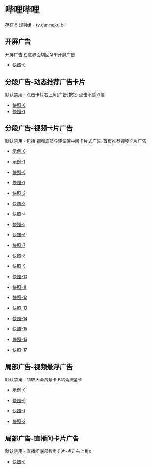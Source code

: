 # 哔哩哔哩

存在 5 规则组 - [tv.danmaku.bili](/src/apps/tv.danmaku.bili.ts)

## 开屏广告

开屏广告,任意界面切回APP开屏广告

- [快照-0](https://i.gkd.li/import/12705270)

## 分段广告-动态推荐广告卡片

默认禁用 - 点击卡片右上角[广告]按钮-点击不感兴趣

- [快照-0](https://i.gkd.li/import/12700222)
- [快照-1](https://i.gkd.li/import/12700243)

## 分段广告-视频卡片广告

默认禁用 - 包括 视频底部与评论区中间卡片式广告, 首页推荐视频卡片广告

- [示例-0](https://m.gkd.li/57941037/acd89b46-45fc-459f-8d17-3913d98dcbad)
- [示例-1](https://m.gkd.li/57941037/9c2f42d7-c262-4e06-b3c6-40f0908e7a94)

- [快照-0](https://i.gkd.li/import/12642260)
- [快照-1](https://i.gkd.li/import/12705266)
- [快照-2](https://i.gkd.li/import/12776568)
- [快照-3](https://i.gkd.li/import/12707070)
- [快照-4](https://i.gkd.li/i/14083540)
- [快照-5](https://i.gkd.li/i/14059876)
- [快照-6](https://i.gkd.li/i/14588315)
- [快照-7](https://i.gkd.li/i/14729855)
- [快照-8](https://i.gkd.li/import/13495649)
- [快照-9](https://i.gkd.li/i/13742257)
- [快照-10](https://i.gkd.li/i/13256605)
- [快照-11](https://i.gkd.li/i/14155801)
- [快照-12](https://i.gkd.li/i/13742257)
- [快照-13](https://i.gkd.li/i/13945597)
- [快照-14](https://i.gkd.li/i/14155272)
- [快照-15](https://i.gkd.li/i/14059882)
- [快照-16](https://i.gkd.li/i/13625309)
- [快照-17](https://i.gkd.li/i/12642261)

## 局部广告-视频悬浮广告

默认禁用 - 领取大会员月卡,B站免流星卡

- [示例-0](https://github.com/gkd-kit/inspect/assets/38517192/110db806-3f8b-4cd2-a445-06c5f5eb21eb)

- [快照-0](https://i.gkd.li/i/12892611)
- [快照-1](https://i.gkd.li/i/13308344)
- [快照-2](https://i.gkd.li/i/13538048)

## 局部广告-直播间卡片广告

默认禁用 - 直播间底部售卖卡片-点击右上角x

- [快照-0](https://i.gkd.li/import/13200549)
